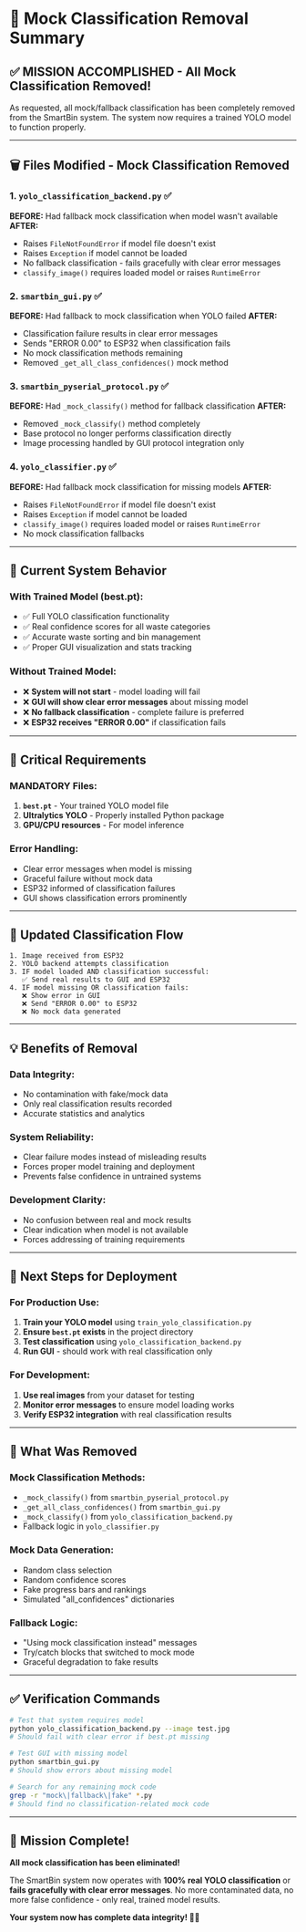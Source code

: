 # 🚫 Mock Classification Removal Summary

## ✅ **MISSION ACCOMPLISHED - All Mock Classification Removed!**

As requested, all mock/fallback classification has been completely removed from the SmartBin system. The system now requires a trained YOLO model to function properly.

---

## 🗑️ **Files Modified - Mock Classification Removed**

### 1. **`yolo_classification_backend.py`** ✅
**BEFORE:** Had fallback mock classification when model wasn't available
**AFTER:** 
- Raises `FileNotFoundError` if model file doesn't exist
- Raises `Exception` if model cannot be loaded
- No fallback classification - fails gracefully with clear error messages
- `classify_image()` requires loaded model or raises `RuntimeError`

### 2. **`smartbin_gui.py`** ✅
**BEFORE:** Had fallback to mock classification when YOLO failed
**AFTER:**
- Classification failure results in clear error messages
- Sends "ERROR 0.00" to ESP32 when classification fails
- No mock classification methods remaining
- Removed `_get_all_class_confidences()` mock method

### 3. **`smartbin_pyserial_protocol.py`** ✅
**BEFORE:** Had `_mock_classify()` method for fallback classification
**AFTER:**
- Removed `_mock_classify()` method completely
- Base protocol no longer performs classification directly
- Image processing handled by GUI protocol integration only

### 4. **`yolo_classifier.py`** ✅
**BEFORE:** Had fallback mock classification for missing models
**AFTER:**
- Raises `FileNotFoundError` if model file doesn't exist
- Raises `Exception` if model cannot be loaded
- `classify_image()` requires loaded model or raises `RuntimeError`
- No mock classification fallbacks

---

## 🎯 **Current System Behavior**

### **With Trained Model (best.pt):**
- ✅ Full YOLO classification functionality
- ✅ Real confidence scores for all waste categories
- ✅ Accurate waste sorting and bin management
- ✅ Proper GUI visualization and stats tracking

### **Without Trained Model:**
- ❌ **System will not start** - model loading will fail
- ❌ **GUI will show clear error messages** about missing model
- ❌ **No fallback classification** - complete failure is preferred
- ❌ **ESP32 receives "ERROR 0.00"** if classification fails

---

## 🚨 **Critical Requirements**

### **MANDATORY Files:**
1. **`best.pt`** - Your trained YOLO model file
2. **Ultralytics YOLO** - Properly installed Python package
3. **GPU/CPU resources** - For model inference

### **Error Handling:**
- Clear error messages when model is missing
- Graceful failure without mock data
- ESP32 informed of classification failures
- GUI shows classification errors prominently

---

## 🔧 **Updated Classification Flow**

```
1. Image received from ESP32
2. YOLO backend attempts classification
3. IF model loaded AND classification successful:
   ✅ Send real results to GUI and ESP32
4. IF model missing OR classification fails:
   ❌ Show error in GUI
   ❌ Send "ERROR 0.00" to ESP32
   ❌ No mock data generated
```

---

## 💡 **Benefits of Removal**

### **Data Integrity:**
- No contamination with fake/mock data
- Only real classification results recorded
- Accurate statistics and analytics

### **System Reliability:**
- Clear failure modes instead of misleading results
- Forces proper model training and deployment
- Prevents false confidence in untrained systems

### **Development Clarity:**
- No confusion between real and mock results
- Clear indication when model is not available
- Forces addressing of training requirements

---

## 🎯 **Next Steps for Deployment**

### **For Production Use:**
1. **Train your YOLO model** using `train_yolo_classification.py`
2. **Ensure `best.pt` exists** in the project directory
3. **Test classification** using `yolo_classification_backend.py`
4. **Run GUI** - should work with real classification only

### **For Development:**
1. **Use real images** from your dataset for testing
2. **Monitor error messages** to ensure model loading works
3. **Verify ESP32 integration** with real classification results

---

## 🚫 **What Was Removed**

### **Mock Classification Methods:**
- `_mock_classify()` from `smartbin_pyserial_protocol.py`
- `_get_all_class_confidences()` from `smartbin_gui.py`
- `_mock_classify()` from `yolo_classification_backend.py`
- Fallback logic in `yolo_classifier.py`

### **Mock Data Generation:**
- Random class selection
- Random confidence scores
- Fake progress bars and rankings
- Simulated "all_confidences" dictionaries

### **Fallback Logic:**
- "Using mock classification instead" messages
- Try/catch blocks that switched to mock mode
- Graceful degradation to fake results

---

## ✅ **Verification Commands**

```bash
# Test that system requires model
python yolo_classification_backend.py --image test.jpg
# Should fail with clear error if best.pt missing

# Test GUI with missing model  
python smartbin_gui.py
# Should show errors about missing model

# Search for any remaining mock code
grep -r "mock\|fallback\|fake" *.py
# Should find no classification-related mock code
```

---

## 🎉 **Mission Complete!**

**All mock classification has been eliminated!** 

The SmartBin system now operates with **100% real YOLO classification** or **fails gracefully with clear error messages**. No more contaminated data, no more false confidence - only real, trained model results.

**Your system now has complete data integrity! 🎯✨**
